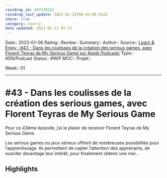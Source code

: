 ```yaml
---
raindrop_id: 497239152
raindrop_last_update: 2023-02-22T08:45:00.922Z
share: true
category: source
date updated: 2023-02-11 07:13
---
```


Date:: 2023-01-06
Rating::
Review::
Summary::
Author::
Source:: [‎Learn & Enjoy : #43 - Dans les coulisses de la création des serious games, avec Florent Teyras de My Serious Game sur Apple Podcasts](https://podcasts.apple.com/fr/podcast/learn-enjoy/id1572982116?i=1000585285138)
Type:: #SN/Podcast
Status:: #WiP
MOC::
Projet::

Week:: 01

---

# #43 - Dans les coulisses de la création des serious games, avec Florent Teyras de My Serious Game

Pour ce 43ème épisode, j’ai le plaisir de recevoir Florent Teyras de My Serious Game.

Les serious games ou jeux sérieux offrent de nombreuses possibilités pour l’apprentissage. Ils permettent de capter l’attention des apprenants, de susciter davantage leur intérêt, pour finalement obtenir une mei…

## Highlights

